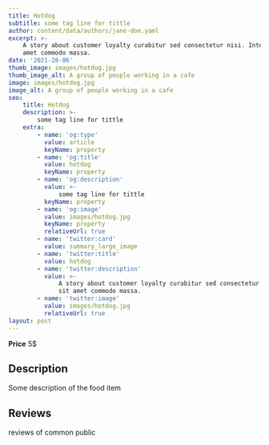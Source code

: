 ```yaml
---
title: Hotdog
subtitle: some tag line for tittle
author: content/data/authors/jane-doe.yaml
excerpt: >-
    A story about customer loyalty curabitur sed consectetur nisi. Integer sit
    amet commodo massa.
date: '2021-28-06'
thumb_image: images/hotdog.jpg
thumb_image_alt: A group of people working in a cafe
image: images/hotdog.jpg
image_alt: A group of people working in a cafe
seo:
    title: Hotdog
    description: >-
        some tag line for tittle
    extra:
        - name: 'og:type'
          value: article
          keyName: property
        - name: 'og:title'
          value: hotdog
          keyName: property
        - name: 'og:description'
          value: >-
              some tag line for tittle
          keyName: property
        - name: 'og:image'
          value: images/hotdog.jpg
          keyName: property
          relativeUrl: true
        - name: 'twitter:card'
          value: summary_large_image
        - name: 'twitter:title'
          value: hotdog
        - name: 'twitter:description'
          value: >-
              A story about customer loyalty curabitur sed consectetur nisi. Integer
              sit amet commodo massa.
        - name: 'twitter:image'
          value: images/hotdog.jpg
          relativeUrl: true
layout: post
---
```


**Price** 5$

## Description

Some description of the food item

## Reviews

reviews of common public
